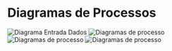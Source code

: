 # Diagramas de Processos

![Diagrama Entrada Dados](https://github.com/MacMenez/RECEITA-FEDERAL/blob/master/RECEITA%20FEDERAL/GRUPO%201/img/fluxoTela.fw.png)
![Diagramas de processo](https://github.com/MacMenez/RECEITA-FEDERAL/blob/master/RECEITA%20FEDERAL/GRUPO%201/img/fluxoCadastro.fw.png)
![Diagramas de processo](https://github.com/MacMenez/RECEITA-FEDERAL/blob/master/RECEITA%20FEDERAL/GRUPO%201/img/Diagrama2.fw.png)
![Diagramas de processo](https://github.com/MacMenez/RECEITA-FEDERAL/blob/master/RECEITA%20FEDERAL/GRUPO%201/img/fluxoRelatorio.fw.png)
